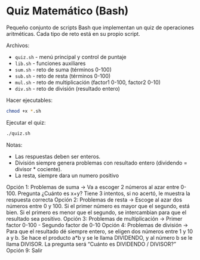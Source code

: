# Quiz Matemático (Bash)

Pequeño conjunto de scripts Bash que implementan un quiz de operaciones aritméticas. Cada tipo de reto está en su propio script.

Archivos:
- `quiz.sh` - menú principal y control de puntaje
- `lib.sh` - funciones auxiliares
- `sum.sh` - reto de suma (términos 0-100)
- `sub.sh` - reto de resta (términos 0-100)
- `mul.sh` - reto de multiplicación (factor1 0-100, factor2 0-10)
- `div.sh` - reto de división (resultado entero)

Hacer ejecutables:

```bash
chmod +x *.sh
```

Ejecutar el quiz:

```bash
./quiz.sh
```

Notas:
- Las respuestas deben ser enteros.
- División siempre genera problemas con resultado entero (dividendo = divisor * cociente).
- La resta, siempre dara un numero positivo

Opción 1: Problemas de suma -> Va a escoger 2 números al azar entre 0-100. Pregunta ¿Cuánto es x+y? Tiene 3 intentos, si no acertó, le muestra la respuesta correcta
Opción 2: Problemas de resta -> Escoge al azar dos números entre 0 y 100. Si el primer número es mayor que el  segundo, está bien. Si el primero es menor que el segundo, se intercambian para que el resultado sea positivo.
Opción 3: Problemas de multiplicación -> Primer factor 0-100 - Segundo factor de 0-10
Opción 4: Problemas de división -> Para que el resultado dé siempre entero, se eligen dos números entre 1 y 10 a y b. Se hace el producto a*b y se le llama DIVIDENDO,  y al número b se le llama DIVISOR. La pregunta será “Cuánto es DIVIDENDO / DIVISOR?”
Opción 9: Salir
